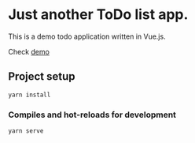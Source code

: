 # Just another ToDo list app.
This is a demo todo application written in Vue.js.

Check [demo](https://rozenkranc.pl/demo/jatda)

## Project setup
```
yarn install
```

### Compiles and hot-reloads for development
```
yarn serve
```